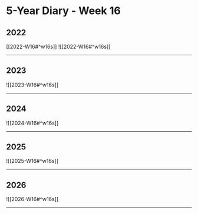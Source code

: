 # 5-Year Diary - Week 16

## 2022
 [[2022-W16#^w16s]]
![[2022-W16#^w16s]]

---
## 2023
![[2023-W16#^w16s]]

---
## 2024
![[2024-W16#^w16s]]

---
## 2025
![[2025-W16#^w16s]]

---
## 2026
![[2026-W16#^w16s]]

---